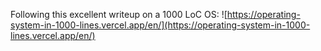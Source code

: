 Following this excellent writeup on a 1000 LoC OS: ![https://operating-system-in-1000-lines.vercel.app/en/](https://operating-system-in-1000-lines.vercel.app/en/)

